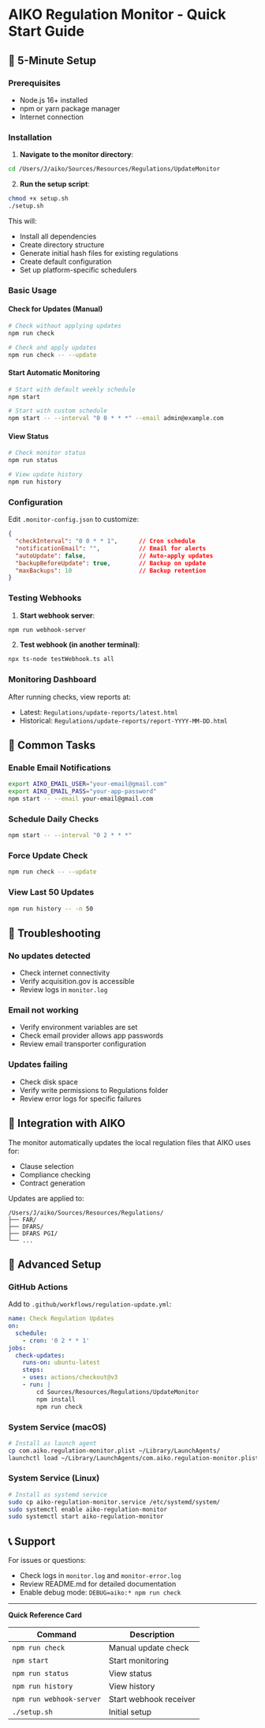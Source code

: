 # AIKO Regulation Monitor - Quick Start Guide

## 🚀 5-Minute Setup

### Prerequisites
- Node.js 16+ installed
- npm or yarn package manager
- Internet connection

### Installation

1. **Navigate to the monitor directory**:
```bash
cd /Users/J/aiko/Sources/Resources/Regulations/UpdateMonitor
```

2. **Run the setup script**:
```bash
chmod +x setup.sh
./setup.sh
```

This will:
- Install all dependencies
- Create directory structure
- Generate initial hash files for existing regulations
- Create default configuration
- Set up platform-specific schedulers

### Basic Usage

#### Check for Updates (Manual)
```bash
# Check without applying updates
npm run check

# Check and apply updates
npm run check -- --update
```

#### Start Automatic Monitoring
```bash
# Start with default weekly schedule
npm start

# Start with custom schedule
npm start -- --interval "0 0 * * *" --email admin@example.com
```

#### View Status
```bash
# Check monitor status
npm run status

# View update history
npm run history
```

### Configuration

Edit `.monitor-config.json` to customize:

```json
{
  "checkInterval": "0 0 * * 1",      // Cron schedule
  "notificationEmail": "",           // Email for alerts
  "autoUpdate": false,               // Auto-apply updates
  "backupBeforeUpdate": true,        // Backup on update
  "maxBackups": 10                   // Backup retention
}
```

### Testing Webhooks

1. **Start webhook server**:
```bash
npm run webhook-server
```

2. **Test webhook (in another terminal)**:
```bash
npx ts-node testWebhook.ts all
```

### Monitoring Dashboard

After running checks, view reports at:
- Latest: `Regulations/update-reports/latest.html`
- Historical: `Regulations/update-reports/report-YYYY-MM-DD.html`

## 🎯 Common Tasks

### Enable Email Notifications
```bash
export AIKO_EMAIL_USER="your-email@gmail.com"
export AIKO_EMAIL_PASS="your-app-password"
npm start -- --email your-email@gmail.com
```

### Schedule Daily Checks
```bash
npm start -- --interval "0 2 * * *"
```

### Force Update Check
```bash
npm run check -- --update
```

### View Last 50 Updates
```bash
npm run history -- -n 50
```

## 🚨 Troubleshooting

### No updates detected
- Check internet connectivity
- Verify acquisition.gov is accessible
- Review logs in `monitor.log`

### Email not working
- Verify environment variables are set
- Check email provider allows app passwords
- Review email transporter configuration

### Updates failing
- Check disk space
- Verify write permissions to Regulations folder
- Review error logs for specific failures

## 📱 Integration with AIKO

The monitor automatically updates the local regulation files that AIKO uses for:
- Clause selection
- Compliance checking
- Contract generation

Updates are applied to:
```
/Users/J/aiko/Sources/Resources/Regulations/
├── FAR/
├── DFARS/
├── DFARS PGI/
└── ...
```

## 🔧 Advanced Setup

### GitHub Actions
Add to `.github/workflows/regulation-update.yml`:
```yaml
name: Check Regulation Updates
on:
  schedule:
    - cron: '0 2 * * 1'
jobs:
  check-updates:
    runs-on: ubuntu-latest
    steps:
    - uses: actions/checkout@v3
    - run: |
        cd Sources/Resources/Regulations/UpdateMonitor
        npm install
        npm run check
```

### System Service (macOS)
```bash
# Install as launch agent
cp com.aiko.regulation-monitor.plist ~/Library/LaunchAgents/
launchctl load ~/Library/LaunchAgents/com.aiko.regulation-monitor.plist
```

### System Service (Linux)
```bash
# Install as systemd service
sudo cp aiko-regulation-monitor.service /etc/systemd/system/
sudo systemctl enable aiko-regulation-monitor
sudo systemctl start aiko-regulation-monitor
```

## 📞 Support

For issues or questions:
- Check logs in `monitor.log` and `monitor-error.log`
- Review README.md for detailed documentation
- Enable debug mode: `DEBUG=aiko:* npm run check`

---

**Quick Reference Card**

| Command | Description |
|---------|-------------|
| `npm run check` | Manual update check |
| `npm start` | Start monitoring |
| `npm run status` | View status |
| `npm run history` | View history |
| `npm run webhook-server` | Start webhook receiver |
| `./setup.sh` | Initial setup |